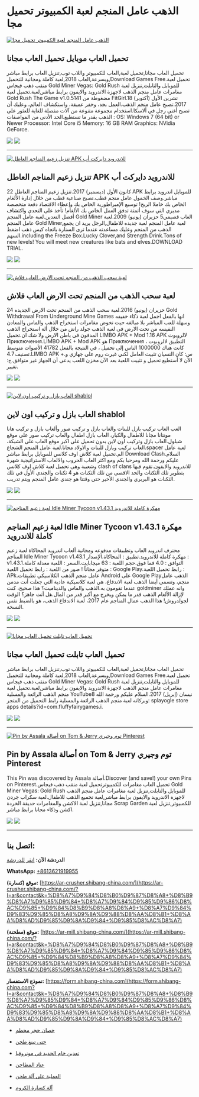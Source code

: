 # الذهب عامل المنجم لعبة الكمبيوتر تحميل مجا

<a href="https://swt.shibang-china.com/?l=ar&img&k=%D8%A7%D9%84%D8%B0%D9%87%D8%A8+%D8%B9%D8%A7%D9%85%D9%84+%D8%A7%D9%84%D9%85%D9%86%D8%AC%D9%85+%D9%84%D8%B9%D8%A8%D8%A9+%D8%A7%D9%84%D9%83%D9%85%D8%A8%D9%8A%D9%88%D8%AA%D8%B1+%D8%AA%D8%AD%D9%85%D9%8A%D9%84+%D9%85%D8%AC%D8%A7" target="_blank">![الذهب عامل المنجم لعبة الكمبيوتر تحميل مجا](http://static.shibang-china.com/all-800x300/123.jpg)</a>

## تحميل العاب موبايل تحميل العاب مجانا
تحميل العاب مجانا,تحميل لعبة,العاب للكمبيوتر واللاب توب,تنزيل العاب برابط مباشر وبسرعة,العاب 2018,لعبة كاملة ومجانية للتحميل,Download Games Free.تحميل لعبة منقب ذهب فيجاس Gold Miner Vegas: Gold Rush للموبايل والتابلت,تنزيل لعبة مغامرات عامل منجم الذهب لاجهزة الاندرويد والايفون برابط مباشر,لعبة.تحميل لعبة Gold Rush The Game v1.0.5141 مضغوطة من FitGirl.18 تشرين الأول (أكتوبر) 2017.تصبح عامل منجم الذهب.العمل بجد، وحفر عميقة، واستكشاف العالم، وعليك أن تصبح أغنى رجل في ألاسكا.استخدام مجموعة متنوعة من آلات مفصلة للغاية للعثور على الذهب بقدر ما تستطيع.الحد الأدنى من المواصفات : OS: Windows 7 (64 bit) or Newer Processor: Intel Core i5 Memory: 16 GB RAM Graphics: NVidia GeForce.


<a href="https://whatsapp.shibangsoft.com/WhatsApp.php" target="_blank" title="WhatsApp">![](http://static.shibang-china.com/icon/whatsapp.png)</a> <a href="https://swt.shibang-china.com/?l=ar&icon&k=%D8%A7%D9%84%D8%B0%D9%87%D8%A8+%D8%B9%D8%A7%D9%85%D9%84+%D8%A7%D9%84%D9%85%D9%86%D8%AC%D9%85+%D9%84%D8%B9%D8%A8%D8%A9+%D8%A7%D9%84%D9%83%D9%85%D8%A8%D9%8A%D9%88%D8%AA%D8%B1+%D8%AA%D8%AD%D9%85%D9%8A%D9%84+%D9%85%D8%AC%D8%A7" target="_blank">![](http://static.shibang-china.com/icon/chat-ar.png)</a>

---

<a href="https://swt.shibang-china.com/?l=ar&img&k=%D8%A7%D9%84%D8%B0%D9%87%D8%A8+%D8%B9%D8%A7%D9%85%D9%84+%D8%A7%D9%84%D9%85%D9%86%D8%AC%D9%85+%D9%84%D8%B9%D8%A8%D8%A9+%D8%A7%D9%84%D9%83%D9%85%D8%A8%D9%8A%D9%88%D8%AA%D8%B1+%D8%AA%D8%AD%D9%85%D9%8A%D9%84+%D9%85%D8%AC%D8%A7" target="_blank">![تنزيل زعيم المناجم العاطل APK للاندرويد دايركت أب](http://static.shibang-china.com/all-800x300/1320.jpg)</a>

## تنزيل زعيم المناجم العاطل APK للاندرويد دايركت أب
22 كانون الأول (ديسمبر) 2017.تنزيل زعيم المناجم العاطل APK للموبايل اندرويد برابط مباشر.وصف الخمول عامل منجم قطب.تصبح صناعية قطب من خلال إدارة الألغام الخاص بك خاملا الربح! توسيع الإمبراطورية الخاص بك وإعطاء الاقتصاد دفعة متخصصة مديري التي سوف أتمتة تدفق العمل الخاص بك الألغام! تأخذ على التحدي واكتشاف أفضل التعدين.لعبة عامل المنجم Gold Miner العاب قصيمي5 حزيران (يونيو) 2009.لعبة عامل المنجم Gold Miner,لعبة عامل المنجم لعبة جديده للاطفال,الرجل يريد ان يجمع الذهب من المنجم وعليك مساعدته عندما ترى السنارة باتجاه كيس ذهب اضغط السهم.including the Freeze Box.Lucky Clover,and Strength Drink.Tons of new levels! You will meet new creatures like bats and elves.DOWNLOAD TRIAL.


<a href="https://whatsapp.shibangsoft.com/WhatsApp.php" target="_blank" title="WhatsApp">![](http://static.shibang-china.com/icon/whatsapp.png)</a> <a href="https://swt.shibang-china.com/?l=ar&icon&k=%D8%A7%D9%84%D8%B0%D9%87%D8%A8+%D8%B9%D8%A7%D9%85%D9%84+%D8%A7%D9%84%D9%85%D9%86%D8%AC%D9%85+%D9%84%D8%B9%D8%A8%D8%A9+%D8%A7%D9%84%D9%83%D9%85%D8%A8%D9%8A%D9%88%D8%AA%D8%B1+%D8%AA%D8%AD%D9%85%D9%8A%D9%84+%D9%85%D8%AC%D8%A7" target="_blank">![](http://static.shibang-china.com/icon/chat-ar.png)</a>

---

<a href="https://swt.shibang-china.com/?l=ar&img&k=%D8%A7%D9%84%D8%B0%D9%87%D8%A8+%D8%B9%D8%A7%D9%85%D9%84+%D8%A7%D9%84%D9%85%D9%86%D8%AC%D9%85+%D9%84%D8%B9%D8%A8%D8%A9+%D8%A7%D9%84%D9%83%D9%85%D8%A8%D9%8A%D9%88%D8%AA%D8%B1+%D8%AA%D8%AD%D9%85%D9%8A%D9%84+%D9%85%D8%AC%D8%A7" target="_blank">![لعبة سحب الذهب من المنجم تحت الارض العاب فلاش](http://static.shibang-china.com/all-800x300/863.jpg)</a>

## لعبة سحب الذهب من المنجم تحت الارض العاب فلاش
24 حزيران (يونيو) 2016.لعبة سحب الذهب من المنجم تحت الارض الجديده Gold Withdrawal From Underground Mine Games انها بالفعل اجمل لعبة ذكاء خفيفه وسهلة للعب المباشر بلا مبالغه حيث تخوض مغامرات استخراج الذهب والماس والمعادن النفيسه من تحت الارض فى لعبة الذهب جولد راش من خلال ألة استخراج الذهب المدفون فى باطن الارض ولا شك ان.تحميل LIMBO APK + Mod 1.16 APK لالروبوت Приключения.LIMBO APK + Mod APK هو Приключения التطبيق لالروبوت ، كانت هناك 1000000 الناس إلى تحميل ، في النتيجة بالفعل 41782 الأصوات متوسط تصنيف 4.7.LIMBO APK +.س: كان النسيان تثبيت العامل لكني غيرت روم على جهازي و الآن لا أستطيع تحميل و تثبيت اللعبة بعد الآن مخزن اللعب يدعي أن الجهاز غير متوافق.ج: تغيير.


<a href="https://whatsapp.shibangsoft.com/WhatsApp.php" target="_blank" title="WhatsApp">![](http://static.shibang-china.com/icon/whatsapp.png)</a> <a href="https://swt.shibang-china.com/?l=ar&icon&k=%D8%A7%D9%84%D8%B0%D9%87%D8%A8+%D8%B9%D8%A7%D9%85%D9%84+%D8%A7%D9%84%D9%85%D9%86%D8%AC%D9%85+%D9%84%D8%B9%D8%A8%D8%A9+%D8%A7%D9%84%D9%83%D9%85%D8%A8%D9%8A%D9%88%D8%AA%D8%B1+%D8%AA%D8%AD%D9%85%D9%8A%D9%84+%D9%85%D8%AC%D8%A7" target="_blank">![](http://static.shibang-china.com/icon/chat-ar.png)</a>

---

<a href="https://swt.shibang-china.com/?l=ar&img&k=%D8%A7%D9%84%D8%B0%D9%87%D8%A8+%D8%B9%D8%A7%D9%85%D9%84+%D8%A7%D9%84%D9%85%D9%86%D8%AC%D9%85+%D9%84%D8%B9%D8%A8%D8%A9+%D8%A7%D9%84%D9%83%D9%85%D8%A8%D9%8A%D9%88%D8%AA%D8%B1+%D8%AA%D8%AD%D9%85%D9%8A%D9%84+%D9%85%D8%AC%D8%A7" target="_blank">![العاب بازل و تركيب اون لاين shablol](http://static.shibang-china.com/all-800x300/1044.jpg)</a>

## العاب بازل و تركيب اون لاين shablol
العب العاب تركيب بازل للبنات والعاب بازل و تركيب صور وألعاب بازل و تركيب هانا مونتانا مجانا للاطفال والكبار، العاب بازل اطفال والعاب تركيب صور على موقع شبلول.العاب بازل وتركيب اون لاين بدون تحميل على اكبر موقع العاب على الشبكة، العاب تركيب وبازل للبنات والاولاد مجانا.لعبة عامل المنجم الشجاع.spacer لعبة عامل الم.تحميل لعبة كلاش اوف كلانس للموبايل برابط مباشر Download Clash.السلام عليكم ورحمة الله ومرحبا بكم ومع اكثر العاب الحروب والالعاب الاستراتيجية شهرة وشعبية وهي تحميل لعبة كلاش اوف كلانس clash of clans للاندرويد والايفون.تقوم فيها بتطوير تلك الثكنات والحد الاقصى من تلك الثكنات هو 4 ثكنات والجندي الأول في تلك الثكنات هو البربري والجندي الأخير حتى وقتنا هو جندي عامل المنجم ويتم تدريب.


<a href="https://whatsapp.shibangsoft.com/WhatsApp.php" target="_blank" title="WhatsApp">![](http://static.shibang-china.com/icon/whatsapp.png)</a> <a href="https://swt.shibang-china.com/?l=ar&icon&k=%D8%A7%D9%84%D8%B0%D9%87%D8%A8+%D8%B9%D8%A7%D9%85%D9%84+%D8%A7%D9%84%D9%85%D9%86%D8%AC%D9%85+%D9%84%D8%B9%D8%A8%D8%A9+%D8%A7%D9%84%D9%83%D9%85%D8%A8%D9%8A%D9%88%D8%AA%D8%B1+%D8%AA%D8%AD%D9%85%D9%8A%D9%84+%D9%85%D8%AC%D8%A7" target="_blank">![](http://static.shibang-china.com/icon/chat-ar.png)</a>

---

<a href="https://swt.shibang-china.com/?l=ar&img&k=%D8%A7%D9%84%D8%B0%D9%87%D8%A8+%D8%B9%D8%A7%D9%85%D9%84+%D8%A7%D9%84%D9%85%D9%86%D8%AC%D9%85+%D9%84%D8%B9%D8%A8%D8%A9+%D8%A7%D9%84%D9%83%D9%85%D8%A8%D9%8A%D9%88%D8%AA%D8%B1+%D8%AA%D8%AD%D9%85%D9%8A%D9%84+%D9%85%D8%AC%D8%A7" target="_blank">![لعبة زعيم المناجم Idle Miner Tycoon v1.43.1 مهكرة كاملة للاندرويد](http://static.shibang-china.com/all-800x300/1346.jpg)</a>

## لعبة زعيم المناجم Idle Miner Tycoon v1.43.1 مهكرة كاملة للاندرويد
محترف اندرويد العاب وتطبيقات مدفوعه ومجانية ألعاب اندرويد المحاكاة لعبة زعيم المناجم Idle Miner Tycoon v1.43.1 مهكرة كاملة للاندرويد.تطبيق : المحاكاة.الإصدار : v1.43.1.التوافق : 4.0 فما فوق.حجم اللعبة : 63 ميجابايت.السعر : اللعبة معدلة كاملة متوفر مجاناً ! صور من اللعبة : رابط تحميل اللعبة : Google Play.رابط تحميل اللعبة : APk.عامل منجم الذهب الكلاسيكي تطبيقات Android على Google Playالذهب عامل منجم، وتسمى أيضا الذهب لعبة الاندفاع، هي لعبة كلاسيكية عادية التي جعلت أنت مدمن عندما تقومون به.الذهب والماس والديناميت؟ هذا صحيح، كنت goldminer وانه عملك لإزالة الألغام الذهب قدر ما يمكن ويخرج مع أكبر قدر من المال.هل أنت جاهز؟ الوقت لجولدروش! هذا الذهب عمال المناجم عام 2017، لعبة الاندفاع الذهب، هو بالضبط نفس النسخة.


<a href="https://whatsapp.shibangsoft.com/WhatsApp.php" target="_blank" title="WhatsApp">![](http://static.shibang-china.com/icon/whatsapp.png)</a> <a href="https://swt.shibang-china.com/?l=ar&icon&k=%D8%A7%D9%84%D8%B0%D9%87%D8%A8+%D8%B9%D8%A7%D9%85%D9%84+%D8%A7%D9%84%D9%85%D9%86%D8%AC%D9%85+%D9%84%D8%B9%D8%A8%D8%A9+%D8%A7%D9%84%D9%83%D9%85%D8%A8%D9%8A%D9%88%D8%AA%D8%B1+%D8%AA%D8%AD%D9%85%D9%8A%D9%84+%D9%85%D8%AC%D8%A7" target="_blank">![](http://static.shibang-china.com/icon/chat-ar.png)</a>

---

<a href="https://swt.shibang-china.com/?l=ar&img&k=%D8%A7%D9%84%D8%B0%D9%87%D8%A8+%D8%B9%D8%A7%D9%85%D9%84+%D8%A7%D9%84%D9%85%D9%86%D8%AC%D9%85+%D9%84%D8%B9%D8%A8%D8%A9+%D8%A7%D9%84%D9%83%D9%85%D8%A8%D9%8A%D9%88%D8%AA%D8%B1+%D8%AA%D8%AD%D9%85%D9%8A%D9%84+%D9%85%D8%AC%D8%A7" target="_blank">![تحميل العاب تابلت تحميل العاب مجانا](http://static.shibang-china.com/all-800x300/351.jpg)</a>

## تحميل العاب تابلت تحميل العاب مجانا
تحميل العاب مجانا,تحميل لعبة,العاب للكمبيوتر واللاب توب,تنزيل العاب برابط مباشر وبسرعة,العاب 2018,لعبة كاملة ومجانية للتحميل,Download Games Free.تحميل لعبة منقب ذهب فيجاس Gold Miner Vegas: Gold Rush للموبايل والتابلت,تنزيل لعبة مغامرات عامل منجم الذهب لاجهزة الاندرويد والايفون برابط مباشر,لعبة.تحميل لعبة منجم الذهب الرائعة والمسلية YouTube8 نيسان (إبريل) 2017.السلام عليكم ورحمة الله وبركاته لعبة منجم الذهب الرائعة والمسلية رابط التحميل من المتجر: splayogle store apps details?id=com.fluffyfairygames.i.


<a href="https://whatsapp.shibangsoft.com/WhatsApp.php" target="_blank" title="WhatsApp">![](http://static.shibang-china.com/icon/whatsapp.png)</a> <a href="https://swt.shibang-china.com/?l=ar&icon&k=%D8%A7%D9%84%D8%B0%D9%87%D8%A8+%D8%B9%D8%A7%D9%85%D9%84+%D8%A7%D9%84%D9%85%D9%86%D8%AC%D9%85+%D9%84%D8%B9%D8%A8%D8%A9+%D8%A7%D9%84%D9%83%D9%85%D8%A8%D9%8A%D9%88%D8%AA%D8%B1+%D8%AA%D8%AD%D9%85%D9%8A%D9%84+%D9%85%D8%AC%D8%A7" target="_blank">![](http://static.shibang-china.com/icon/chat-ar.png)</a>

---

<a href="https://swt.shibang-china.com/?l=ar&img&k=%D8%A7%D9%84%D8%B0%D9%87%D8%A8+%D8%B9%D8%A7%D9%85%D9%84+%D8%A7%D9%84%D9%85%D9%86%D8%AC%D9%85+%D9%84%D8%B9%D8%A8%D8%A9+%D8%A7%D9%84%D9%83%D9%85%D8%A8%D9%8A%D9%88%D8%AA%D8%B1+%D8%AA%D8%AD%D9%85%D9%8A%D9%84+%D9%85%D8%AC%D8%A7" target="_blank">![Pin by Assala أصالة on Tom &amp; Jerry توم وجيري Pinterest](http://static.shibang-china.com/all-800x300/475.jpg)</a>

## Pin by Assala أصالة on Tom &amp; Jerry توم وجيري Pinterest
This Pin was discovered by Assala أصالة.Discover (and save!) your own Pins on Pinterest.تحميل العاب مغامرات للكمبيوترتحميل لعبة منقب ذهب فيجاس Gold Miner Vegas: Gold Rush للموبايل والتابلت,تنزيل لعبة مغامرات عامل منجم الذهب لاجهزة الاندرويد والايفون برابط مباشر,لعبة تجميع الذهب للاطفال.لعبة سكراب جردن مجانا,تنزيل لعبة الاكشن والمغامرات حديقة الخردة Scrap Garden للكمبيوتر,تنزيل لعبة اكشن وذكاء مجانا برابط مباشر.


<a href="https://whatsapp.shibangsoft.com/WhatsApp.php" target="_blank" title="WhatsApp">![](http://static.shibang-china.com/icon/whatsapp.png)</a> <a href="https://swt.shibang-china.com/?l=ar&icon&k=%D8%A7%D9%84%D8%B0%D9%87%D8%A8+%D8%B9%D8%A7%D9%85%D9%84+%D8%A7%D9%84%D9%85%D9%86%D8%AC%D9%85+%D9%84%D8%B9%D8%A8%D8%A9+%D8%A7%D9%84%D9%83%D9%85%D8%A8%D9%8A%D9%88%D8%AA%D8%B1+%D8%AA%D8%AD%D9%85%D9%8A%D9%84+%D9%85%D8%AC%D8%A7" target="_blank">![](http://static.shibang-china.com/icon/chat-ar.png)</a>

---
## اتصل بنا:

**الدردشة الآن:** [انقر للدردشة](https://swt.shibang-china.com?l=ar&contact&k=%D8%A7%D9%84%D8%B0%D9%87%D8%A8+%D8%B9%D8%A7%D9%85%D9%84+%D8%A7%D9%84%D9%85%D9%86%D8%AC%D9%85+%D9%84%D8%B9%D8%A8%D8%A9+%D8%A7%D9%84%D9%83%D9%85%D8%A8%D9%8A%D9%88%D8%AA%D8%B1+%D8%AA%D8%AD%D9%85%D9%8A%D9%84+%D9%85%D8%AC%D8%A7)

**WhatsApp:**  [+8613621919955](https://whatsapp.shibangsoft.com/WhatsApp.php)

**موقع (كسارة):** [https://ar-crusher.shibang-china.com/](https://ar-crusher.shibang-china.com/?l=ar&contact&k=%D8%A7%D9%84%D8%B0%D9%87%D8%A8+%D8%B9%D8%A7%D9%85%D9%84+%D8%A7%D9%84%D9%85%D9%86%D8%AC%D9%85+%D9%84%D8%B9%D8%A8%D8%A9+%D8%A7%D9%84%D9%83%D9%85%D8%A8%D9%8A%D9%88%D8%AA%D8%B1+%D8%AA%D8%AD%D9%85%D9%8A%D9%84+%D9%85%D8%AC%D8%A7)

**موقع (مطحنة):** [https://ar-mill.shibang-china.com/](https://ar-mill.shibang-china.com/?l=ar&contact&k=%D8%A7%D9%84%D8%B0%D9%87%D8%A8+%D8%B9%D8%A7%D9%85%D9%84+%D8%A7%D9%84%D9%85%D9%86%D8%AC%D9%85+%D9%84%D8%B9%D8%A8%D8%A9+%D8%A7%D9%84%D9%83%D9%85%D8%A8%D9%8A%D9%88%D8%AA%D8%B1+%D8%AA%D8%AD%D9%85%D9%8A%D9%84+%D9%85%D8%AC%D8%A7)

**نموذج الاستفسار:** [https://form.shibang-china.com](https://form.shibang-china.com?l=ar&contact&k=%D8%A7%D9%84%D8%B0%D9%87%D8%A8+%D8%B9%D8%A7%D9%85%D9%84+%D8%A7%D9%84%D9%85%D9%86%D8%AC%D9%85+%D9%84%D8%B9%D8%A8%D8%A9+%D8%A7%D9%84%D9%83%D9%85%D8%A8%D9%8A%D9%88%D8%AA%D8%B1+%D8%AA%D8%AD%D9%85%D9%8A%D9%84+%D9%85%D8%AC%D8%A7)

* [حصان حجر محطم](../24/%D8%AD%D8%B5%D8%A7%D9%86%20%D8%AD%D8%AC%D8%B1%20%D9%85%D8%AD%D8%B7%D9%85.md)

* [حتى تينغ طحن](../23/%D8%AD%D8%AA%D9%89%20%D8%AA%D9%8A%D9%86%D8%BA%20%D8%B7%D8%AD%D9%86.md)

* [تعدين خام الحديد في مونروفيا](../22/%D8%AA%D8%B9%D8%AF%D9%8A%D9%86%20%D8%AE%D8%A7%D9%85%20%D8%A7%D9%84%D8%AD%D8%AF%D9%8A%D8%AF%20%D9%81%D9%8A%20%D9%85%D9%88%D9%86%D8%B1%D9%88%D9%81%D9%8A%D8%A7.md)

* [عتاد المطاحن](../22/%D8%B9%D8%AA%D8%A7%D8%AF%20%D8%A7%D9%84%D9%85%D8%B7%D8%A7%D8%AD%D9%86.md)

* [العملية على آلة طحن](../23/%D8%A7%D9%84%D8%B9%D9%85%D9%84%D9%8A%D8%A9%20%D8%B9%D9%84%D9%89%20%D8%A2%D9%84%D8%A9%20%D8%B7%D8%AD%D9%86.md)

* [آلة كسارة الكروم](../22/%D8%A2%D9%84%D8%A9%20%D9%83%D8%B3%D8%A7%D8%B1%D8%A9%20%D8%A7%D9%84%D9%83%D8%B1%D9%88%D9%85.md)